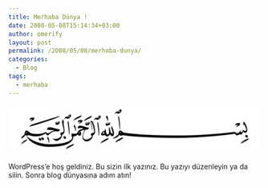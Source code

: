 ```yaml
---
title: Merhaba Dünya !
date: 2008-05-08T15:14:34+03:00
author: omerify
layout: post
permalink: /2008/05/08/merhaba-dunya/
categories:
  - Blog
tags:
  - merhaba
---
```

![](/assets/img/2008/05/besmele-bismillah-wikipedia-1920px-Basmala.jpg)

WordPress’e hoş geldiniz. Bu sizin ilk yazınız. Bu yazıyı düzenleyin ya da silin. Sonra blog dünyasına adım atın!
